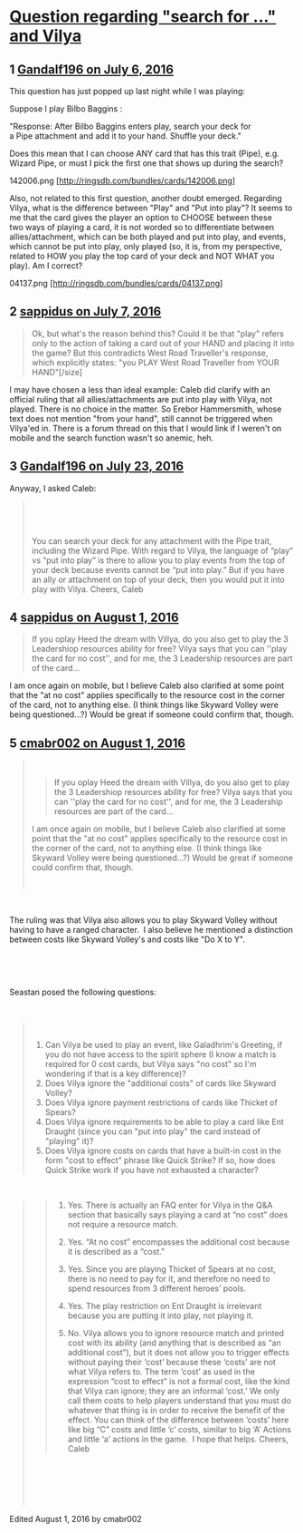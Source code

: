 # [Question regarding &quot;search for ...&quot; and Vilya](https://community.fantasyflightgames.com/topic/224386-question-regarding-search-for-and-vilya/)

## 1 [Gandalf196 on July 6, 2016](https://community.fantasyflightgames.com/topic/224386-question-regarding-search-for-and-vilya/?do=findComment&comment=2298450)

This question has just popped up last night while I was playing:

Suppose I play Bilbo Baggins :

"Response: After Bilbo Baggins enters play, search your deck for a Pipe attachment and add it to your hand. Shuffle your deck."

Does this mean that I can choose ANY card that has this trait (Pipe), e.g. Wizard Pipe, or must I pick the first one that shows up during the search?

142006.png [http://ringsdb.com/bundles/cards/142006.png]

Also, not related to this first question, another doubt emerged. Regarding Vilya, what is the difference between "Play" and "Put into play"? It seems to me that the card gives the player an option to CHOOSE between these two ways of playing a card, it is not worded so to differentiate between allies/attachment, which can be both played and put into play, and events, which cannot be put into play, only played (so, it is, from my perspective, related to HOW you play the top card of your deck and NOT WHAT you play). Am I correct?

04137.png [http://ringsdb.com/bundles/cards/04137.png]

## 2 [sappidus on July 7, 2016](https://community.fantasyflightgames.com/topic/224386-question-regarding-search-for-and-vilya/?do=findComment&comment=2299918)

> Ok, but what's the reason behind this? Could it be that "play" refers only to the action of taking a card out of your HAND and placing it into the game? But this contradicts West Road Traveller's response, which explicitly states: "you PLAY West Road Traveller from YOUR HAND"[/size]

I may have chosen a less than ideal example: Caleb did clarify with an official ruling that all allies/attachments are put into play with Vilya, not played. There is no choice in the matter. So Erebor Hammersmith, whose text does not mention "from your hand", still cannot be triggered when Vilya'ed in. There is a forum thread on this that I would link if I weren't on mobile and the search function wasn't so anemic, heh.

## 3 [Gandalf196 on July 23, 2016](https://community.fantasyflightgames.com/topic/224386-question-regarding-search-for-and-vilya/?do=findComment&comment=2323919)

Anyway, I asked Caleb:

>  
> 
>  
> 
> You can search your deck for any attachment with the Pipe trait, including the Wizard Pipe.
> With regard to Vilya, the language of “play” vs “put into play” is there to allow you to play events from the top of your deck because events cannot be “put into play.” But if you have an ally or attachment on top of your deck, then you would put it into play with Vilya.
> Cheers,
> Caleb

## 4 [sappidus on August 1, 2016](https://community.fantasyflightgames.com/topic/224386-question-regarding-search-for-and-vilya/?do=findComment&comment=2337177)

> If you oplay Heed the dream with Villya, do you also get to play the 3 Leadershiop resources ability for free? Vilya says that you can ''play the card for no cost'', and for me, the 3 Leadership resources are part of the card...

I am once again on mobile, but I believe Caleb also clarified at some point that the "at no cost" applies specifically to the resource cost in the corner of the card, not to anything else. (I think things like Skyward Volley were being questioned...?) Would be great if someone could confirm that, though.

## 5 [cmabr002 on August 1, 2016](https://community.fantasyflightgames.com/topic/224386-question-regarding-search-for-and-vilya/?do=findComment&comment=2337215)

>  
> 
> > If you oplay Heed the dream with Villya, do you also get to play the 3 Leadershiop resources ability for free? Vilya says that you can ''play the card for no cost'', and for me, the 3 Leadership resources are part of the card...
> 
> I am once again on mobile, but I believe Caleb also clarified at some point that the "at no cost" applies specifically to the resource cost in the corner of the card, not to anything else. (I think things like Skyward Volley were being questioned...?) Would be great if someone could confirm that, though.
> 
>  

 

The ruling was that Vilya also allows you to play Skyward Volley without having to have a ranged character.  I also believe he mentioned a distinction between costs like Skyward Volley's and costs like "Do X to Y".

 

 

Seastan posed the following questions:

 

>  
> 
> 1. Can Vilya be used to play an event, like Galadhrim's Greeting, if you do not have access to the spirit sphere (I know a match is required for 0 cost cards, but Vilya says "no cost" so I'm wondering if that is a key difference)?
>  
> 2. Does Vilya ignore the "additional costs" of cards like Skyward Volley?
>  
> 3. Does Vilya ignore payment restrictions of cards like Thicket of Spears?
>  
> 4. Does Vilya ignore requirements to be able to play a card like Ent Draught (since you can "put into play" the card instead of "playing" it)?
>  
> 5. Does Vilya ignore costs on cards that have a built-in cost in the form "cost to effect" phrase like Quick Strike? If so, how does Quick Strike work if you have not exhausted a character?

 
 
 
 

> > 1. Yes. There is actually an FAQ enter for Vilya in the Q&A section that basically says playing a card at “no cost” does not require a resource match.
> > 
> > 2. Yes. “At no cost” encompasses the additional cost because it is described as a “cost."
> > 3. Yes. Since you are playing Thicket of Spears at no cost, there is no need to pay for it, and therefore no need to spend resources from 3 different heroes’ pools.
> > 4. Yes. The play restriction on Ent Draught is irrelevant because you are putting it into play, not playing it.
> > 5. No. Vilya allows you to ignore resource match and printed cost with its ability (and anything that is described as “an additional cost”), but it does not allow you to trigger effects without paying their ‘cost’ because these ‘costs’ are not what Vilya refers to. The term ‘cost’ as used in the expression “cost to effect” is not a formal cost, like the kind that Vilya can ignore; they are an informal ‘cost.’ We only call them costs to help players understand that you must do whatever that thing is in order to receive the benefit of the effect. You can think of the difference between ‘costs’ here like big “C” costs and little ‘c’ costs, similar to big ‘A’ Actions and little ‘a’ actions in the game. 
> > I hope that helps.
> > Cheers,
> > Caleb
> 
>  
> 
>  
> 
>  

Edited August 1, 2016 by cmabr002

